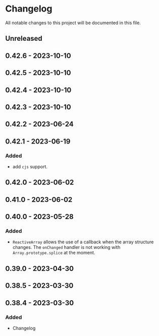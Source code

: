 # Changelog

All notable changes to this project will be documented in this file.

## Unreleased

## 0.42.6 - 2023-10-10

## 0.42.5 - 2023-10-10

## 0.42.4 - 2023-10-10

## 0.42.3 - 2023-10-10

## 0.42.2 - 2023-06-24

## 0.42.1 - 2023-06-19
### Added
- add `cjs` support.

## 0.42.0 - 2023-06-02

## 0.41.0 - 2023-06-02

## 0.40.0 - 2023-05-28
### Added
- `ReactiveArray` allows the use of a callback when the array structure changes. The `onChanged` handler is not working with `Array.prototype.splice` at the moment.

## 0.39.0 - 2023-04-30

## 0.38.5 - 2023-03-30

## 0.38.4 - 2023-03-30
### Added
- Changelog
